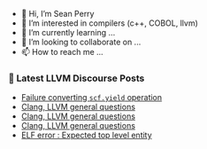 - 👋 Hi, I’m Sean Perry
- 👀 I’m interested in compilers (c++, COBOL, llvm)
- 🌱 I’m currently learning ...
- 💞️ I’m looking to collaborate on ...
- 📫 How to reach me ...

<!---
s66perry/s66perry is a ✨ special ✨ repository because its `README.md` (this file) appears on your GitHub profile.
You can click the Preview link to take a look at your changes.
--->
### 📕 Latest LLVM Discourse Posts

<!-- DISCOURSE-LLVM:START -->
- [Failure converting `scf.yield` operation](https://discourse.llvm.org/t/failure-converting-scf-yield-operation/71510#post_8)
- [Clang, LLVM general questions](https://discourse.llvm.org/t/clang-llvm-general-questions/71533#post_9)
- [Clang, LLVM general questions](https://discourse.llvm.org/t/clang-llvm-general-questions/71533#post_8)
- [Clang, LLVM general questions](https://discourse.llvm.org/t/clang-llvm-general-questions/71533#post_7)
- [ELF error : Expected top level entity](https://discourse.llvm.org/t/elf-error-expected-top-level-entity/71531#post_2)
<!-- DISCOURSE-LLVM:END -->
